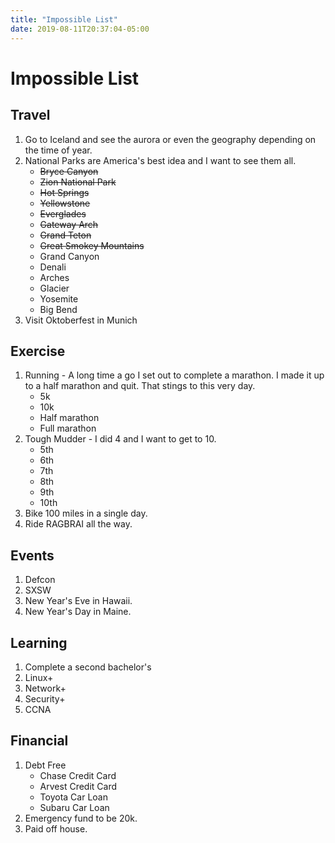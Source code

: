 ```yaml
---
title: "Impossible List"
date: 2019-08-11T20:37:04-05:00
---
```


# Impossible List

## Travel

1. Go to Iceland and see the aurora or even the geography depending on the time of year.
1. National Parks are America's best idea and I want to see them all.
    * ~~Bryce Canyon~~  
    * ~~Zion National Park~~
    * ~~Hot Springs~~
    * ~~Yellowstone~~
    * ~~Everglades~~
    * ~~Gateway Arch~~
    * ~~Grand Teton~~
    * ~~Great Smokey Mountains~~
    * Grand Canyon
    * Denali
    * Arches
    * Glacier
    * Yosemite
    * Big Bend
1. Visit Oktoberfest in Munich

## Exercise

1. Running - A long time a go I set out to complete a marathon.  I made it up to a half marathon and quit.  That stings to this very day.
    * 5k
    * 10k
    * Half marathon
    * Full marathon
2. Tough Mudder - I did 4 and I want to get to 10.
    * 5th
    * 6th
    * 7th
    * 8th
    * 9th
    * 10th
3. Bike 100 miles in a single day.
4. Ride RAGBRAI all the way.

## Events

1. Defcon
1. SXSW
1. New Year's Eve in Hawaii.  
1. New Year's Day in Maine.

## Learning

1. Complete a second bachelor's
1. Linux+
1. Network+
1. Security+
1. CCNA

## Financial

1. Debt Free
    * Chase Credit Card
    * Arvest Credit Card
    * Toyota Car Loan
    * Subaru Car Loan  
2. Emergency fund to be 20k.
3. Paid off house.  
